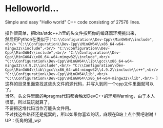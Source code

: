 # Helloworld...
Simple and easy "Hello world" C++ code consisting of 27576 lines.<br/>
<br/>
操作很简单，把bits/stdc++.h里的头文件按照你的编译器环境挑出来，<br/>
然后用Python在类似于```["C:\\Configuration\\Dev-Cpp\\MinGW64\\include",<br/>
               "C:\\Configuration\\Dev-Cpp\\MinGW64\\x86_64-w64-mingw32\\include",<br/>
               "C:\\Configuration\\Dev-Cpp\\MinGW64\\include",<br/>
               "C:\\Configuration\\Dev-Cpp\\MinGW64\\x86_64-w64-mingw32\\include",<br/>
               "C:\\Configuration\\Dev-Cpp\\MinGW64\\lib\\gcc\\x86_64-w64-mingw32\\4.9.2\\include",<br/>
               "C:\\Configuration\\Dev-Cpp\\MinGW64\\lib\\gcc\\x86_64-w64-mingw32\\4.9.2\\include\\c++",<br/>
               "C:\\Configuration\\Dev-Cpp\\MinGW64\lib",<br/>
               "C:\\Configuration\\Dev-Cpp\\MinGW64\\x86_64-w64-mingw32\\lib",<br/>
               ]```<br/>
这样的目录里面查找这些头文件的源代码，并写入到同一个cpp文件里面就可以了。<br/>
当然，头文件里面的#pragma代码都会触发DevC++的环境Warning，由于本人很菜，所以玩玩就算了，<br/>
不要把这堆代码当作万能头文件用。<br/>
不过找这些路径还是挺累的，所以如果你喜欢的话，麻烦在B站上点个赞吧谢谢！<br/>
UP：街角的猫_wjz<br/>
